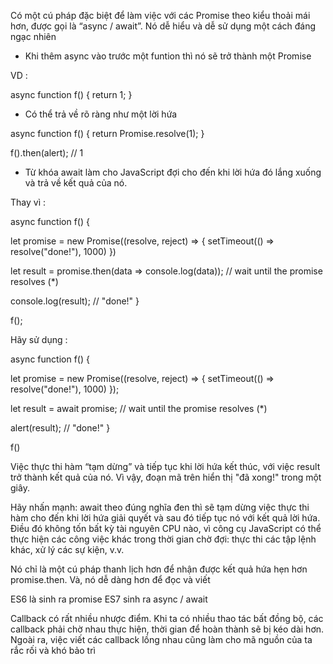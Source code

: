 Có một cú pháp đặc biệt để làm việc với các Promise theo kiểu thoải mái hơn, được gọi là “async / await”. Nó dễ hiểu và dễ sử dụng một cách đáng ngạc nhiên

- Khi thêm async vào trước một funtion thì nó sẽ trở thành một Promise

VD : 

async function f() {
  return 1;
}

- Có thể trả về rõ ràng như một lời hứa

async function f() {
  return Promise.resolve(1);
}

f().then(alert); // 1

- Từ khóa await làm cho JavaScript đợi cho đến khi lời hứa đó lắng xuống và trả về kết quả của nó.

Thay vì : 

async function f() {

   let promise = new Promise((resolve, reject) => {
     setTimeout(() => resolve("done!"), 1000)
   })
 
   let result =  promise.then(data => console.log(data)); // wait until the promise resolves (*)
   
   console.log(result); // "done!"
 }
 
 f();

Hãy sử dụng : 

async function f() {

  let promise = new Promise((resolve, reject) => {
    setTimeout(() => resolve("done!"), 1000)
  });

  let result = await promise; // wait until the promise resolves (*)

  alert(result); // "done!"
}

f()


Việc thực thi hàm “tạm dừng” và tiếp tục khi lời hứa kết thúc, với việc result trở thành kết quả của nó. Vì vậy, đoạn mã trên hiển thị "đã xong!" trong một giây.

Hãy nhấn mạnh: await theo đúng nghĩa đen thì sẽ tạm dừng việc thực thi hàm cho đến khi lời hứa giải quyết và sau đó tiếp tục nó với kết quả lời hứa. Điều đó không tốn bất kỳ tài nguyên CPU nào, vì công cụ JavaScript có thể thực hiện các công việc khác trong thời gian chờ đợi: thực thi các tập lệnh khác, xử lý các sự kiện, v.v.

Nó chỉ là một cú pháp thanh lịch hơn để nhận được kết quả hứa hẹn hơn promise.then. Và, nó dễ dàng hơn để đọc và viết



ES6 là sinh ra promise
ES7 sinh ra async / await


 Callback có rất nhiều nhược điểm. 
 Khi ta có nhiều thao tác bất đồng bộ, các callback phải chờ nhau
  thực hiện, thời gian để hoàn thành sẽ bị kéo dài hơn. Ngoài ra, 
  việc viết các callback lồng nhau cũng làm cho mã nguồn của ta rắc 
  rối và khó bảo trì


